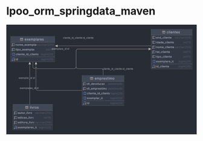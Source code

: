 # lpoo_orm_springdata_maven
<img src="diagrama_biblioteca.png" alt="Diagrama UML biblioteca" title="Diagrama UML biblioteca">
